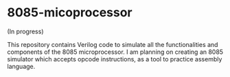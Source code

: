 # 8085-micoprocessor
(In progress)

This repository contains Verilog code to simulate all the functionalities and components of the 8085 microprocessor. I am planning on creating an 8085 simulator which accepts opcode instructions, as a tool to practice assembly language.
